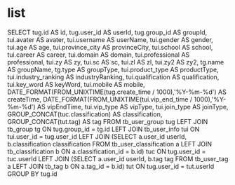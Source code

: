 list
===
SELECT
  tug.id AS id,
  tug.user_id AS userId,
  tug.group_id AS groupId,
  tui.avater AS avater,
  tui.username AS userName,
  tui.gender AS gender,
  tui.age AS age,
  tui.province_city AS provinceCity,
  tui.school AS school,
  tui.career AS career,
  tui.domain AS domain,
  tui.professional AS professional,
  tui.zy AS zy,
  tui.sc AS sc,
  tui.zl AS zl,
  tui.zy2 AS zy2,
  tg.name AS groupName,
  tg.type AS groupType,
  tui.product_type AS productType,
  tui.industry_ranking AS industryRanking,
  tui.qualification AS qualification,
  tui.key_word AS keyWord,
  tui.mobile AS mobile,
  DATE_FORMAT(FROM_UNIXTIME(tug.create_time / 1000),'%Y-%m-%d') AS createTime,
  DATE_FORMAT(FROM_UNIXTIME(tui.vip_end_time / 1000),'%Y-%m-%d') AS vipEndTime,
  tui.vip_type AS vipType,
  tui.join_type AS joinType,
  GROUP_CONCAT(tuc.classification) AS classification,
  GROUP_CONCAT(tut.tag) AS tag
FROM tb_user_group tug
  LEFT JOIN tb_group tg ON tug.group_id = tg.id
  LEFT JOIN tb_user_info tui ON tui.user_id = tug.user_id
  LEFT JOIN (SELECT a.user_id userId, b.classification classification FROM tb_user_classification a LEFT JOIN tb_classification b ON a.classification_id = b.id) tuc ON tug.user_id = tuc.userId
  LEFT JOIN (SELECT a.user_id userId, b.tag tag FROM tb_user_tag a LEFT JOIN tb_tag b ON a.tag_id = b.id) tut ON tug.user_id = tut.userId
GROUP BY tug.id